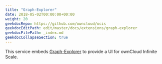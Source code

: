 ```yaml
---
title: "Graph-Explorer"
date: 2018-05-02T00:00:00+00:00
weight: 20
geekdocRepo: https://github.com/owncloud/ocis
geekdocEditPath: edit/master/docs/extensions/graph-explorer
geekdocFilePath: _index.md
geekdocCollapseSection: true
---
```


This service embeds [Graph-Explorer](https://github.com/owncloud/ocis/graph-explorer) to provide a UI for ownCloud Infinite Scale.
